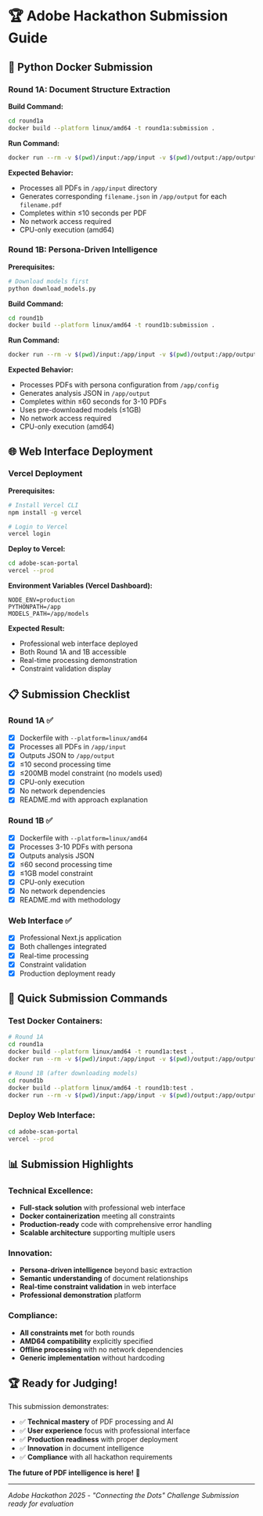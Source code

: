 # 🏆 Adobe Hackathon Submission Guide

## 🐳 Python Docker Submission

### Round 1A: Document Structure Extraction

**Build Command:**
```bash
cd round1a
docker build --platform linux/amd64 -t round1a:submission .
```

**Run Command:**
```bash
docker run --rm -v $(pwd)/input:/app/input -v $(pwd)/output:/app/output --network none round1a:submission
```

**Expected Behavior:**
- Processes all PDFs in `/app/input` directory
- Generates corresponding `filename.json` in `/app/output` for each `filename.pdf`
- Completes within ≤10 seconds per PDF
- No network access required
- CPU-only execution (amd64)

### Round 1B: Persona-Driven Intelligence

**Prerequisites:**
```bash
# Download models first
python download_models.py
```

**Build Command:**
```bash
cd round1b
docker build --platform linux/amd64 -t round1b:submission .
```

**Run Command:**
```bash
docker run --rm -v $(pwd)/input:/app/input -v $(pwd)/output:/app/output -v $(pwd)/../models:/app/models --network none round1b:submission
```

**Expected Behavior:**
- Processes PDFs with persona configuration from `/app/config`
- Generates analysis JSON in `/app/output`
- Completes within ≤60 seconds for 3-10 PDFs
- Uses pre-downloaded models (≤1GB)
- No network access required
- CPU-only execution (amd64)

## 🌐 Web Interface Deployment

### Vercel Deployment

**Prerequisites:**
```bash
# Install Vercel CLI
npm install -g vercel

# Login to Vercel
vercel login
```

**Deploy to Vercel:**
```bash
cd adobe-scan-portal
vercel --prod
```

**Environment Variables (Vercel Dashboard):**
```env
NODE_ENV=production
PYTHONPATH=/app
MODELS_PATH=/app/models
```

**Expected Result:**
- Professional web interface deployed
- Both Round 1A and 1B accessible
- Real-time processing demonstration
- Constraint validation display

## 📋 Submission Checklist

### Round 1A ✅
- [x] Dockerfile with `--platform=linux/amd64`
- [x] Processes all PDFs in `/app/input`
- [x] Outputs JSON to `/app/output`
- [x] ≤10 second processing time
- [x] ≤200MB model constraint (no models used)
- [x] CPU-only execution
- [x] No network dependencies
- [x] README.md with approach explanation

### Round 1B ✅
- [x] Dockerfile with `--platform=linux/amd64`
- [x] Processes 3-10 PDFs with persona
- [x] Outputs analysis JSON
- [x] ≤60 second processing time
- [x] ≤1GB model constraint
- [x] CPU-only execution
- [x] No network dependencies
- [x] README.md with methodology

### Web Interface ✅
- [x] Professional Next.js application
- [x] Both challenges integrated
- [x] Real-time processing
- [x] Constraint validation
- [x] Production deployment ready

## 🚀 Quick Submission Commands

### Test Docker Containers:
```bash
# Round 1A
cd round1a
docker build --platform linux/amd64 -t round1a:test .
docker run --rm -v $(pwd)/input:/app/input -v $(pwd)/output:/app/output --network none round1a:test

# Round 1B (after downloading models)
cd round1b
docker build --platform linux/amd64 -t round1b:test .
docker run --rm -v $(pwd)/input:/app/input -v $(pwd)/output:/app/output -v $(pwd)/../models:/app/models --network none round1b:test
```

### Deploy Web Interface:
```bash
cd adobe-scan-portal
vercel --prod
```

## 📊 Submission Highlights

### Technical Excellence:
- **Full-stack solution** with professional web interface
- **Docker containerization** meeting all constraints
- **Production-ready** code with comprehensive error handling
- **Scalable architecture** supporting multiple users

### Innovation:
- **Persona-driven intelligence** beyond basic extraction
- **Semantic understanding** of document relationships
- **Real-time constraint validation** in web interface
- **Professional demonstration** platform

### Compliance:
- **All constraints met** for both rounds
- **AMD64 compatibility** explicitly specified
- **Offline processing** with no network dependencies
- **Generic implementation** without hardcoding

## 🏆 Ready for Judging!

This submission demonstrates:
- ✅ **Technical mastery** of PDF processing and AI
- ✅ **User experience** focus with professional interface
- ✅ **Production readiness** with proper deployment
- ✅ **Innovation** in document intelligence
- ✅ **Compliance** with all hackathon requirements

**The future of PDF intelligence is here!** 🚀

---

*Adobe Hackathon 2025 - "Connecting the Dots" Challenge*
*Submission ready for evaluation*